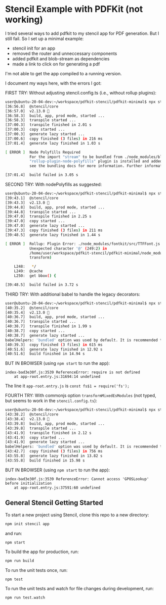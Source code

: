 # Stencil Example with PDFKit (not working)

I tried several ways to add pdfkit to my stencil app for PDF generation. But I still fail. So I set up a minimal example:

- stencil init for an app
- removed the router and unneccessary components
- added pdfkit and blob-stream as dependencies
- made a link to click on for generating a pdf

I'm not able to get the app compiled to a running version.

I document my ways here, with the errors I got:

FIRST TRY: Without adjusting stencil.config.ts (i.e., without rollup plugins):

```bash
user@ubuntu-20-04-dev:~/workspace/pdfkit-stencil/pdfkit-minimal$ npx stencil build
[36:56.8]  @stencil/core
[36:57.0]  v2.13.0 🍣
[36:58.3]  build, app, prod mode, started ...
[36:58.3]  transpile started ...
[37:00.3]  transpile finished in 2.01 s
[37:00.3]  copy started ...
[37:00.3]  generate lazy started ...
[37:00.6]  copy finished (3 files) in 216 ms
[37:01.4]  generate lazy finished in 1.03 s

[ ERROR ]  Node Polyfills Required
           For the import "stream" to be bundled from ./node_modules/blob-stream/index.js, ensure the
           "rollup-plugin-node-polyfills" plugin is installed and added to the stencil config plugins (client). Please
           see the bundling docs for more information. Further information: https://stenciljs.com/docs/module-bundling

[37:01.4]  build failed in 3.05 s
```

SECOND TRY: With nodePolyfills as suggested:

```bash
user@ubuntu-20-04-dev:~/workspace/pdfkit-stencil/pdfkit-minimal$ npx stencil build
[39:43.1]  @stencil/core
[39:43.3]  v2.13.0 🍣
[39:44.8]  build, app, prod mode, started ...
[39:44.8]  transpile started ...
[39:47.0]  transpile finished in 2.25 s
[39:47.0]  copy started ...
[39:47.0]  generate lazy started ...
[39:47.3]  copy finished (3 files) in 211 ms
[39:48.5]  generate lazy finished in 1.44 s

[ ERROR ]  Rollup: Plugin Error: ./node_modules/fontkit/src/TTFFont.js:249:2
           Unexpected character '@' (249:2) in
           /home/user/workspace/pdfkit-stencil/pdfkit-minimal/node_modules/fontkit/src/TTFFont.js (plugin: commonjs,
           transform)

    L248:   */
    L249:  @cache
    L250:  get bbox() {

[39:48.5]  build failed in 3.72 s
```

THIRD TRY: With additional babel to handle the legacy decorators:

```bash
user@ubuntu-20-04-dev:~/workspace/pdfkit-stencil/pdfkit-minimal$ npx stencil build
[40:35.2]  @stencil/core
[40:35.4]  v2.13.0 🍣
[40:36.7]  build, app, prod mode, started ...
[40:36.7]  transpile started ...
[40:38.7]  transpile finished in 1.99 s
[40:38.7]  copy started ...
[40:38.7]  generate lazy started ...
babelHelpers: 'bundled' option was used by default. It is recommended to configure this option explicitly, read more here: https://github.com/rollup/plugins/tree/master/packages/babel#babelhelpers
[40:39.3]  copy finished (3 files) in 615 ms
[40:51.6]  generate lazy finished in 12.92 s
[40:51.6]  build finished in 14.94 s
```

BUT IN BROWSER (using `npm start` to run the app):

```
index-bad3e30f.js:3539 ReferenceError: require is not defined
    at app-root.entry.js:31694:14 undefined
```

The line it `app-root.entry.js` is `const fs$1 = require('fs');`

FOURTH TRY: With commonjs option `transformMixedEsModules` (not typed, but seems to work in the `stencil.config.ts`):

```bash
user@ubuntu-20-04-dev:~/workspace/pdfkit-stencil/pdfkit-minimal$ npx stencil build
[43:38.2]  @stencil/core
[43:38.4]  v2.13.0 🍣
[43:39.8]  build, app, prod mode, started ...
[43:39.8]  transpile started ...
[43:41.9]  transpile finished in 2.12 s
[43:41.9]  copy started ...
[43:41.9]  generate lazy started ...
babelHelpers: 'bundled' option was used by default. It is recommended to configure this option explicitly, read more here: https://github.com/rollup/plugins/tree/master/packages/babel#babelhelpers
[43:42.7]  copy finished (3 files) in 756 ms
[43:55.8]  generate lazy finished in 13.82 s
[43:55.8]  build finished in 15.98 s
```

BUT IN BROWSER (using `npm start` to run the app):

```
index-bad3e30f.js:3539 ReferenceError: Cannot access 'GPOSLookup' before initialization
    at app-root.entry.js:37591:60 undefined
```

## General Stencil Getting Started

To start a new project using Stencil, clone this repo to a new directory:

```bash
npm init stencil app
```

and run:

```bash
npm start
```

To build the app for production, run:

```bash
npm run build
```

To run the unit tests once, run:

```
npm test
```

To run the unit tests and watch for file changes during development, run:

```
npm run test.watch
```
